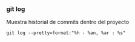 ### git log
Muestra historial de commits dentro del proyecto

```
git log --pretty=format:"%h - %an, %ar : %s"
```
